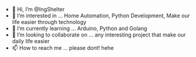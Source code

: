- 👋 Hi, I’m @IngShelter
- 👀 I’m interested in ... Home Automation, Python Development, Make our life easier through technology
- 🌱 I’m currently learning ... Arduino, Python and Golang
- 💞️ I’m looking to collaborate on ... any interesting project that make our daily life easier
- 📫 How to reach me ... please dont! hehe

<!---
IngShelter/IngShelter is a ✨ special ✨ repository because its `README.md` (this file) appears on your GitHub profile.
You can click the Preview link to take a look at your changes.
--->
